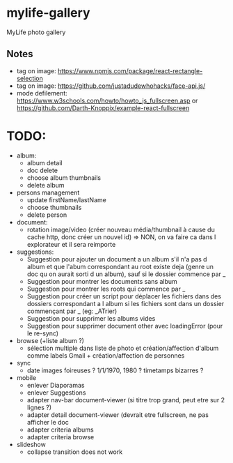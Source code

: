 # mylife-gallery
MyLife photo gallery

## Notes
 - tag on image: https://www.npmjs.com/package/react-rectangle-selection
 - tag on image: https://github.com/justadudewhohacks/face-api.js/
 - mode defilement: https://www.w3schools.com/howto/howto_js_fullscreen.asp or https://github.com/Darth-Knoppix/example-react-fullscreen

# TODO:
 - album:
   - album detail
   - doc delete
   - choose album thumbnails
   - delete album
 - persons management
   - update firstName/lastName
   - choose thumbnails
   - delete person
 - document:
   - rotation image/video (créer nouveau média/thumbnail à cause du cache http, donc créer un nouvel id) => NON, on va faire ca dans l explorateur et il sera reimporte
 - suggestions:
   - Suggestion pour ajouter un document a un album s'il n'a pas d album et que l'abum correspondant au root existe deja (genre un doc qu on aurait sorti d un album), sauf si le dossier commence par _
   - Suggestion pour montrer les documents sans album
   - Suggestion pour montrer les roots qui commence par _
   - Suggestion pour créer un script pour déplacer les fichiers dans des dossiers correspondant a l album si les fichiers sont dans un dossier commençant par _ (eg: \_ATrier)
   - Suggestion pour supprimer les albums vides
   - Suggestion pour supprimer document other avec loadingError (pour le re-sync)
 - browse (+liste album ?)
   - sélection multiple dans liste de photo et création/affection d'album comme labels Gmail + création/affection de personnes
 - sync
   - date images foireuses ? 1/1/1970, 1980 ? timetamps bizarres ?
 - mobile
   - enlever Diaporamas
   - enlever Suggestions
   - adapter nav-bar  document-viewer (si titre trop grand, peut etre sur 2 lignes ?)
   - adapter detail document-viewer (devrait etre fullscreen, ne pas afficher le doc
   - adapter criteria albums
   - adapter criteria browse
 - slideshow
   - collapse transition does not work
